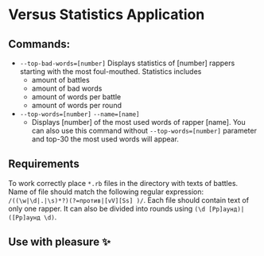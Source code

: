 # Versus Statistics Application
## Commands:
* `--top-bad-words=[number]`
Displays statistics of [number] rappers starting with the most foul-mouthed.
Statistics includes
  * amount of battles
  * amount of bad words
  * amount of words per battle
  * amount of words per round
* `--top-words=[number]` `--name=[name]`
  * Displays [number] of the most used words of rapper [name]. You can also use this command without `--top-words=[number]` parameter and top-30 the most used words will appear.

## Requirements
To work correctly place `*.rb` files in the directory with texts of battles. Name of file should match the following regular expression:  `/((\w|\d|.|\s)*?)(?=против|[vV][Ss] )/`. Each file should contain text of only one rapper. It can also be divided into rounds using `(\d [Рр]аунд)|([Рр]аунд \d)`.

## Use with pleasure   :sparkles:

